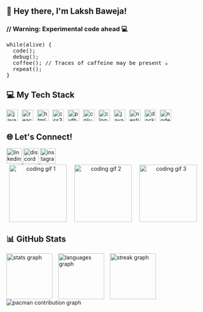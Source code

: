 <h2 align="left">👋 Hey there, I'm Laksh Baweja!</h2>
<h3 align="left">// Warning: Experimental code ahead 💻</h3>
<pre>
while(alive) {
  code();
  debug();
  coffee(); // Traces of caffeine may be present ☕
  repeat();
}
</pre>

<h2 align="left">💻 My Tech Stack</h2>
<div align="left" style="display: flex; flex-wrap: wrap; gap: 10px;">
  <img src="https://cdn.jsdelivr.net/gh/devicons/devicon/icons/javascript/javascript-original.svg" height="30" alt="javascript logo"  />
  <img src="https://cdn.jsdelivr.net/gh/devicons/devicon/icons/react/react-original.svg" height="30" alt="react logo"  />
  <img src="https://cdn.jsdelivr.net/gh/devicons/devicon/icons/html5/html5-original.svg" height="30" alt="html5 logo"  />
  <img src="https://cdn.jsdelivr.net/gh/devicons/devicon/icons/css3/css3-original.svg" height="30" alt="css3 logo"  />
  <img src="https://cdn.jsdelivr.net/gh/devicons/devicon/icons/python/python-original.svg" height="30" alt="python logo"  />
  <img src="https://cdn.jsdelivr.net/gh/devicons/devicon/icons/cplusplus/cplusplus-original.svg" height="30" alt="cplusplus logo"  />
  <img src="https://cdn.jsdelivr.net/gh/devicons/devicon/icons/c/c-original.svg" height="30" alt="c logo"  />
  <img src="https://cdn.jsdelivr.net/gh/devicons/devicon/icons/java/java-original.svg" height="30" alt="java logo"  />
  <img src="https://cdn.jsdelivr.net/gh/devicons/devicon/icons/nextjs/nextjs-original.svg" height="30" alt="nextjs logo"  />
  <img src="https://cdn.jsdelivr.net/gh/devicons/devicon/icons/docker/docker-original.svg" height="30" alt="docker logo"  />
  <img src="https://cdn.jsdelivr.net/gh/devicons/devicon/icons/nodejs/nodejs-original.svg" height="30" alt="nodejs logo"  />
</div>

<h2 align="left">🌐 Let's Connect!</h2>
<div align="left">
  <a href="https://www.linkedin.com/in/lakshbaweja06/" target="_blank">
    <img src="https://img.shields.io/static/v1?message=LinkedIn&logo=linkedin&label=&color=0077B5&logoColor=white&labelColor=&style=for-the-badge" height="40" alt="linkedin logo"  />
  </a>
  <a href="discord.com/channels/laksh_baweja" target="_blank">
    <img src="https://img.shields.io/static/v1?message=Discord&logo=discord&label=&color=7289DA&logoColor=white&labelColor=&style=for-the-badge" height="40" alt="discord logo"  />
  </a>
  <a href="https://www.instagram.com/laksh_baweja/" target="_blank">
    <img src="https://img.shields.io/static/v1?message=Instagram&logo=instagram&label=&color=E4405F&logoColor=white&labelColor=&style=for-the-badge" height="40" alt="instagram logo"  />
  </a>
</div>

<div align="center" style="display: flex; justify-content: center; gap: 20px;">
  <!-- Coding related gifs -->
  <img height="150" src="https://media1.giphy.com/media/v1.Y2lkPTc5MGI3NjExczg2bmplYXZrNDI4dnBvNGpqb3cwdXlmcmswMGs3MGQ4dHdidjF4eSZlcD12MV9pbnRlcm5hbF9naWZfYnlfaWQmY3Q9Zw/4H3Ii5eLChYul9p7NL/giphy.gif" alt="coding gif 1" />
  <img height="150" src="https://media4.giphy.com/media/v1.Y2lkPTc5MGI3NjExdGtsNGtvaDdtMmRzZ2Y2MWNydXpkdG9xb2F1YTk4bzA5Z2VuNXA1cSZlcD12MV9pbnRlcm5hbF9naWZfYnlfaWQmY3Q9Zw/26tn33aiTi1jkl6H6/giphy.gif" alt="coding gif 2" />
  <img height="150" src="https://media0.giphy.com/media/v1.Y2lkPTc5MGI3NjExZ2h5NXVmaW5vamZwc3hvdDR5a3ZwbGdxY3psZXYxd2ozaTF3bWRkOSZlcD12MV9pbnRlcm5hbF9naWZfYnlfaWQmY3Q9Zw/RbDKaczqWovIugyJmW/giphy.gif" alt="coding gif 3" />
</div>

<h2 align="left">📊 GitHub Stats</h2>
<div align="left" style="display: flex; gap: 15px;">
  <img src="https://github-readme-stats.vercel.app/api?username=Laksh718&show_icons=true&count_private=true&theme=dracula&hide_border=true" height="120" alt="stats graph" />
  <img src="https://github-readme-stats.vercel.app/api/top-langs?username=Laksh718&layout=compact&langs_count=6&theme=dracula&hide_border=true" height="120" alt="languages graph" />
  <img src="https://streak-stats.demolab.com?user=Laksh718&mode=daily&theme=dracula&hide_border=true" height="120" alt="streak graph" />
</div>

<!-- Contribution Graph -->
<img alt="pacman contribution graph" src="https://raw.githubusercontent.com/Laksh718/Laksh718/output/pacman-contribution-graph.svg" style="max-width: 100%; height: auto;" />

